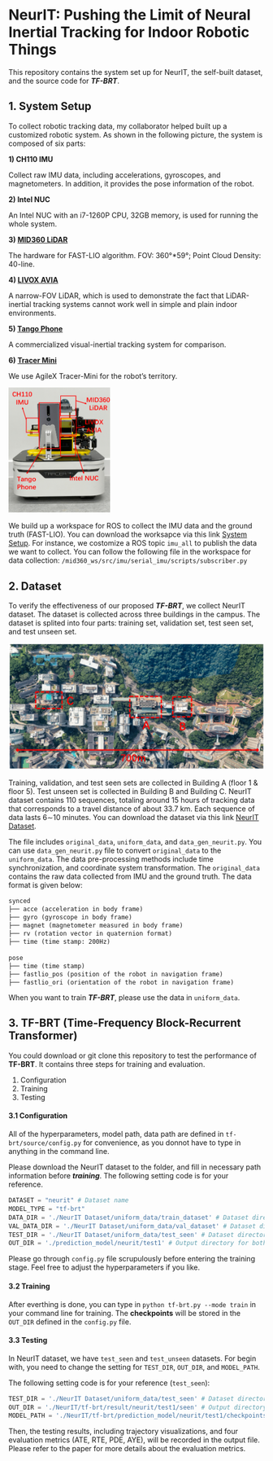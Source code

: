 # NeurIT: Pushing the Limit of Neural Inertial Tracking for Indoor Robotic Things

This repository contains the system set up for NeurIT, the self-built dataset, and the source code for ***TF-BRT***.

## 1. System Setup

To collect robotic tracking data, my collaborator helped built up a customized robotic system. As shown in the following picture, the system is composed of six parts:

**1) CH110 IMU**

Collect raw IMU data, including accelerations, gyroscopes, and magnetometers. In addition, it provides the pose information of the robot.

**2) Intel NUC**

An Intel NUC with an i7-1260P CPU, 32GB memory, is used for running the whole system.

**3) [MID360 LiDAR](https://www.livoxtech.com/mid-360)**

The hardware for FAST-LIO algorithm. FOV: 360°*59°; Point Cloud Density: 40-line.

**4) [LIVOX AVIA](https://www.livoxtech.com/avia)**

A narrow-FOV LiDAR, which is used to demonstrate the fact that LiDAR-inertial tracking systems cannot work well in simple and plain indoor environments.

**5) [Tango Phone](https://www.lenovo.com/il/en/tango/)**

A commercialized visual-inertial tracking system for comparison.

**6) [Tracer Mini](https://www.agilex.ai/chassis/2)**

We use AgileX Tracer-Mini for the robot’s territory.

<img src="./photo/system-setup.png" width="200">

We build up a workspace for ROS to collect the IMU data and the ground truth (FAST-LIO). You can download the worksapce via this link [System Setup](https://forms.office.com/Pages/ResponsePage.aspx?id=dY4N6LlSOUijWIeruTs1Z4W8VfdDVBtGkKPwMhKYnAtUQks3N1dSR1MwTVM4ODQ3MkxLRlFBMFVNOS4u). For instance, we costomize a ROS topic `imu_all` to publish the data we want to collect. You can follow the following file in the workspace for data collection: `/mid360_ws/src/imu/serial_imu/scripts/subscriber.py`

## 2. Dataset

To verify the effectiveness of our proposed ***TF-BRT***, we collect NeurIT dataset. The dataset is collected across three buildings in the campus. The dataset is splited into four parts: training set, validation set, test seen set, and test unseen set.

<img src="./photo/topview.png" width="600">

Training, validation, and test seen sets are collected in Building A (floor 1 & floor 5). Test unseen set is collected in Building B and Building C. NeurIT dataset contains 110 sequences, totaling around 15 hours of tracking data that corresponds to a travel distance of about 33.7 km. Each sequence of data lasts 6∼10 minutes. You can download the dataset via this link [NeurIT Dataset](https://forms.office.com/Pages/ResponsePage.aspx?id=dY4N6LlSOUijWIeruTs1Z4W8VfdDVBtGkKPwMhKYnAtUQks3N1dSR1MwTVM4ODQ3MkxLRlFBMFVNOS4u).

The file includes `original_data`, `uniform_data`, and `data_gen_neurit.py`. You can use `data_gen_neurit.py` file to convert `original_data` to the `uniform_data`. The data pre-processing methods include time synchronization, and coordinate system transformation. The `original_data` contains the raw data collected from IMU and the ground truth. The data format is given below:

```
synced
├── acce (acceleration in body frame)
├── gyro (gyroscope in body frame)
├── magnet (magnetometer measured in body frame)
├── rv (rotation vector in quaternion format)
├── time (time stamp: 200Hz)

pose
├── time (time stamp)
├── fastlio_pos (position of the robot in navigation frame)
├── fastlio_ori (orientation of the robot in navigation frame)

```

When you want to train ***TF-BRT***, please use the data in `uniform_data`.

## 3. TF-BRT (Time-Frequency Block-Recurrent Transformer)

You could download or git clone this repository to test the performance of **TF-BRT**. It contains three steps for training and evaluation.

1. Configuration
2. Training
3. Testing

#### 3.1 Configuration

All of the hyperparameters, model path, data path are defined in `tf-brt/source/config.py` for convenience, as you donnot have to type in anything in the command line.

Please download the NeurIT dataset to the folder, and fill in necessary path information before ***training***. The following setting code is for your reference.

```python
DATASET = "neurit" # Dataset name
MODEL_TYPE = "tf-brt"
DATA_DIR = './NeurIT Dataset/uniform_data/train_dataset' # Dataset directory for training
VAL_DATA_DIR = './NeurIT Dataset/uniform_data/val_dataset' # Dataset directory for validation
TEST_DIR = './NeurIT Dataset/uniform_data/test_seen' # Dataset directory for testing (test_seen & test_unseen)
OUT_DIR = './prediction_model/neurit/test1' # Output directory for both traning and testing
```

Please go through `config.py` file scrupulously before entering the training stage. Feel free to adjust the hyperparameters if you like.

#### 3.2 Training

After everthing is done, you can type in `python tf-brt.py --mode train` in your command line for training. The **checkpoints** will be stored in the `OUT_DIR` defined in the `config.py` file.

#### 3.3 Testing

In NeurIT dataset, we have `test_seen` and `test_unseen` datasets. For begin with, you need to change the setting for `TEST_DIR`, `OUT_DIR`, and `MODEL_PATH`.

The following setting code is for your reference (`test_seen`):

```python
TEST_DIR = './NeurIT Dataset/uniform_data/test_seen' # Dataset directory for testing (test_seen & test_unseen)
OUT_DIR = './NeurIT/tf-brt/result/neurit/test1/seen' # Output directory for both traning and testing
MODEL_PATH = './NeurIT/tf-brt/prediction_model/neurit/test1/checkpoints/checkpoint.pt' # Model path for testing
```

Then, the testing results, including trajectory visualizations, and four evaluation metrics (ATE, RTE, PDE, AYE), will be recorded in the output file. Please refer to the paper for more details about the evaluation metrics.
